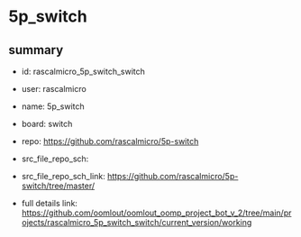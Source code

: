 # 5p_switch
 
## summary 
* id: rascalmicro_5p_switch_switch
* user: rascalmicro
* name: 5p_switch
* board: switch
* repo: https://github.com/rascalmicro/5p-switch



* src_file_repo_sch: 
* src_file_repo_sch_link: https://github.com/rascalmicro/5p-switch/tree/master/
* full details link: https://github.com/oomlout/oomlout_oomp_project_bot_v_2/tree/main/projects/rascalmicro_5p_switch_switch/current_version/working  







